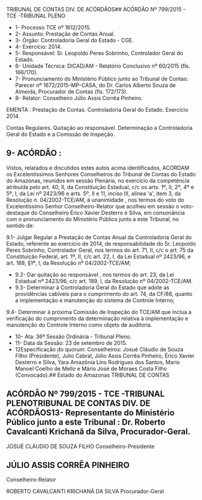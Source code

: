 TRIBUNAL DE CONTAS DIV. DE ACÓRDÃOS## ACÓRDÃO Nº 799/2015 - TCE -TRIBUNAL PLENO

- 1- Processo TCE nº 1612/2015.
- 2- Assunto: Prestação de Contas Anual.
- 3- Órgão: Controladoria Geral do Estado - CGE.
- 4- Exercício: 2014.
- 5- Responsável: Sr. Leopoldo Peres Sobrinho, Controlador Geral do Estado.
- 6- Unidade Técnica: DICAD/AM - Relatório Conclusivo nº 60/2015 (fls. 166/170).
- 7-  Pronunciamento  do Ministério Público  junto  ao Tribunal  de Contas: Parecer  nº 1672/2015-MP-CASA, do Dr. Carlos Alberto Souza de Almeida, Procurador de Contas (fls. 172/173).
- 8- Relator: Conselheiro Júlio Assis Corrêa Pinheiro.

EMENTA : Prestação de Contas. Controladoria Geral do Estado. Exercício 2014.

Contas Regulares. Quitação ao responsável. Determinação a Controladoria Geral do Estado e a Comissão de Inspeção.

## 9- ACÓRDÃO :

Vistos, relatados e discutidos estes autos acima identificados, ACORDAM os Excelentíssimos Senhores Conselheiros do Tribunal de Contas do Estado do Amazonas, reunidos em sessão Plenária, no exercício da competência atribuída pelo  art.  40,  II, da Constituição Estadual, c/c os arts. 1º, II, 2º, 4º e 5º, I, da Lei nº 2423/96 e arts. 5º, II e 11, inciso  III,  alínea  'a',  item  3,  da  Resolução  n.  04/2002-TCE/AM, à  unanimidade ,  nos termos do voto do Excelentíssimo Senhor Conselheiro-Relator que acolheu em sessão o voto-destaque  do  Conselheiro  Érico  Xavier  Desterro  e  Silva, em  consonância com  o pronunciamento do Ministério Público junto a este Tribunal, no sentido de:

9.1- Julgar Regular a Prestação de Contas Anual da Controladoria Geral do Estado,  referente  ao  exercício  de  2014,  de  responsabilidade  do  Sr.  Leopoldo  Peres Sobrinho,  Controlador  Geral,  nos  termos  do  art.  71,  II,  c/c  o  art.  75  da  Constituição Federal,  art.  1º,  II,  c/c  art.  22,  I,  da  Lei  Estadual  nº  2423/96,  e  art.  188,  §1º,  I,  da Resolução nº 04/2002-TCE/AM;

- 9.2- Dar quitação ao responsável , nos termos do art. 23, da Lei Estadual nº 2423/96, c/c art. 189, I, da Resolução nº 04/2002-TCE/AM.
- 9.3- Determinar à Controladoria Geral do Estado que adote as providências cabíveis para o cumprimento do art. 74, da CF/88, quanto a implementação e manutenção do sistema de Controle Interno;

9.4- Determinar à próxima Comissão de Inspeção do TCE/AM que inclua a verificação do cumprimento da determinação relativa à implementação e manutenção do Controle Interno como objeto de auditoria.

- 10- Ata: 36ª Sessão Ordinária - Tribunal Pleno.
- 11- Data da Sessão: 23 de setembro de 2015.
- 12Especificação do quorum: Conselheiros: Josué Cláudio de Souza Filho (Presidente), Julio Cabral, Júlio Assis Corrêa Pinheiro, Érico Xavier Desterro e Silva, Yara Amazônia Lins Rodrigues dos Santos,  Mario  Manoel Coelho de  Mello e  Mário José de Moraes Costa Filho (Convocado).## Estado do Amazonas TRIBUNAL DE CONTAS

## ACÓRDÃO Nº 799/2015 - TCE -TRIBUNAL PLENOTRIBUNAL DE CONTAS DIV. DE ACÓRDÃOS13- Representante do Ministério Público junto a este Tribunal : Dr. Roberto Cavalcanti Krichanã da Silva, Procurador-Geral.

JOSUÉ CLÁUDIO DE SOUZA FILHO Conselheiro-Presidente

## JÚLIO ASSIS CORRÊA PINHEIRO

Conselheiro-Relator

ROBERTO CAVALCANTI KRICHANÃ DA SILVA Procurador-Geral